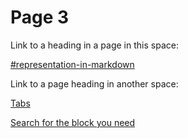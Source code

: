 # Page 3

Link to a heading in a page in this space:



[#representation-in-markdown](content-editor/blocks/unordered-list.md#representation-in-markdown "mention")



Link to a page heading in another space:

[Tabs](https://app.gitbook.com/s/f3iBPPFRx6Mnv5iw43uI/basics/interactive-blocks#tabs "mention")

[Search for the block you need ](https://app.gitbook.com/s/f3iBPPFRx6Mnv5iw43uI/basics/editor#search-for-the-block-you-need "mention")

